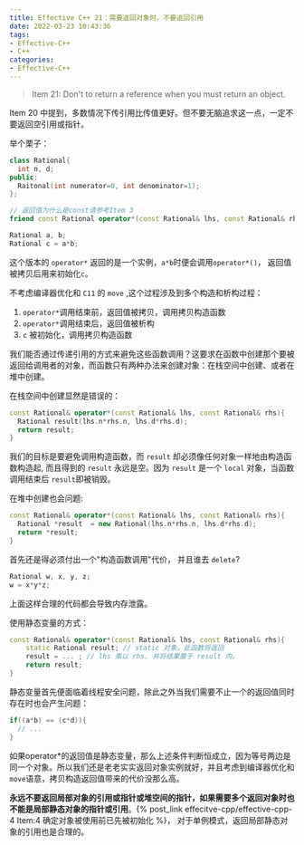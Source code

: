 ```yaml
---
title: Effective C++ 21：需要返回对象时，不要返回引用
date: 2022-03-23 10:43:36
tags:
- Effective-C++
- C++
categories:
- Effective-C++
---
```


> Item 21: Don't to return a reference when you must return an object.

Item 20 中提到，多数情况下传引用比传值更好。但不要无脑追求这一点，一定不要返回空引用或指针。

<!--more-->

举个栗子：

```c++
class Rational{
  int n, d;
public:
  Raitonal(int numerator=0, int denominator=1);
};

// 返回值为什么是const请参考Item 3
friend const Rational operator*(const Rational& lhs, const Rational& rhs);

Rational a, b;
Rational c = a*b;
```
这个版本的 `operator*` 返回的是一个实例，`a*b`时便会调用`operator*()`， 返回值被拷贝后用来初始化`c`。

不考虑编译器优化和 `C11` 的 `move` ,这个过程涉及到多个构造和析构过程：

1. `operator*`调用结束前，返回值被拷贝，调用拷贝构造函数
2. `operator*`调用结束后，返回值被析构
3. `c` 被初始化，调用拷贝构造函数

我们能否通过传递引用的方式来避免这些函数调用？这要求在函数中创建那个要被返回给调用者的对象，而函数只有两种办法来创建对象：在栈空间中创建、或者在堆中创建。

在栈空间中创建显然是错误的：

```c++
const Rational& operator*(const Rational& lhs, const Rational& rhs){
  Rational result(lhs.n*rhs.n, lhs.d*rhs.d);
  return result;
}
```
我们的目标是要避免调用构造函数，而 `result` 却必须像任何对象一样地由构造函数构造起, 而且得到的 `result` 永远是空。因为 `result` 是一个 `local` 对象，当函数调用结束后 `result`即被销毁。

在堆中创建也会问题:

```c++
const Rational& operator*(const Rational& lhs, const Rational& rhs){
  Rational *result  = new Rational(lhs.n*rhs.n, lhs.d*rhs.d);
  return *result;
}
```

首先还是得必须付出一个"构造函数调用"代价， 并且谁去 `delete`?

```c++
Rational w, x, y, z;
w = x*y*z;
```

上面这样合理的代码都会导致内存泄露。

使用静态变量的方式：

```c++
const Rational& operator*(const Rational& lhs, const Rational& rhs){
    static Rational result; // static 对象，此函数将返回
    result = ... ; // lhs 乘以 rhs. 并将结果置于 result 内。
    return result;
}
```

静态变量首先便面临着线程安全问题，除此之外当我们需要不止一个的返回值同时存在时也会产生问题：

```c++
if((a*b) == (c*d)){
  // ...
}
```

如果operator*的返回值是静态变量，那么上述条件判断恒成立，因为等号两边是同一个对象。所以我们还是老老实实返回对象实例就好，并且考虑到编译器优化和`move`语意，拷贝构造返回值带来的代价没那么高。

**永远不要返回局部对象的引用或指针或堆空间的指针，如果需要多个返回对象时也不能是局部静态对象的指针或引用**。{% post_link effecitve-cpp/effective-cpp-4 Item:4 确定对象被使用前已先被初始化 %}， 对于单例模式，返回局部静态对象的引用也是合理的。

